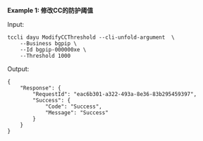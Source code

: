 **Example 1: 修改CC的防护阈值**



Input: 

```
tccli dayu ModifyCCThreshold --cli-unfold-argument  \
    --Business bgpip \
    --Id bgpip-000000xe \
    --Threshold 1000
```

Output: 
```
{
    "Response": {
        "RequestId": "eac6b301-a322-493a-8e36-83b295459397",
        "Success": {
            "Code": "Success",
            "Message": "Success"
        }
    }
}
```


